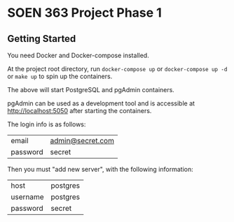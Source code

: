 # SOEN 363 Project Phase 1

## Getting Started

You need Docker and Docker-compose installed.

At the project root directory, run `docker-compose up` or `docker-compose up -d` or `make up` to spin up the containers.

The above will start PostgreSQL and pgAdmin containers.

pgAdmin can be used as a development tool and is accessible at <http://localhost:5050> after starting the containers.

The login info is as follows:

|          |                  |
| -------- | ---------------- |
| email    | admin@secret.com |
| password | secret           |

Then you must "add new server", with the following information:

|          |          |
| -------- | -------- |
| host     | postgres |
| username | postgres |
| password | secret   |
